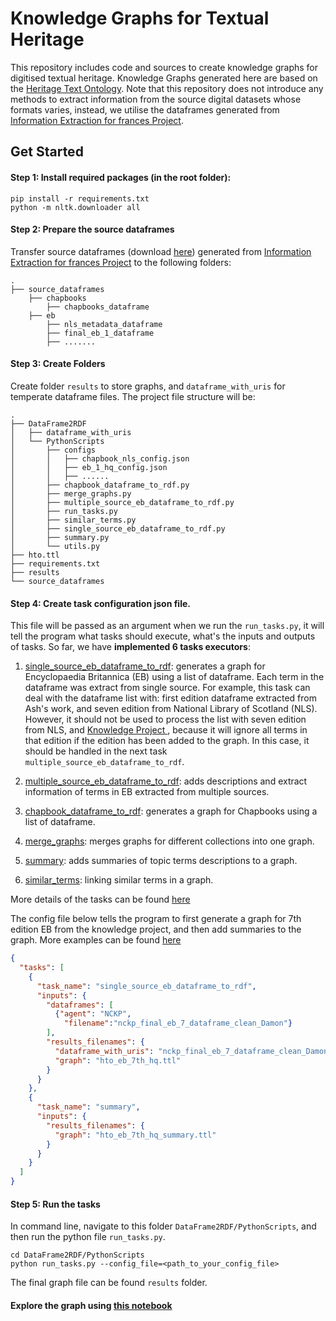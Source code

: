 # Knowledge Graphs for Textual Heritage

This repository includes code and sources to create knowledge graphs for digitised textual heritage.
Knowledge Graphs generated here are based on the [Heritage Text Ontology](https://w3id.org/hto).
Note that this repository does not introduce any methods to extract information from the source digital datasets whose formats
varies, instead, we utilise the dataframes generated from [Information Extraction for frances Project](https://github.com/frances-ai/frances-InformationExtraction).


## Get Started

#### Step 1: Install required packages (in the root folder):
```commandline
pip install -r requirements.txt
python -m nltk.downloader all
```

#### Step 2: Prepare the source dataframes

Transfer source dataframes (download [here](https://universityofstandrews907-my.sharepoint.com/:f:/g/personal/ly40_st-andrews_ac_uk/Eq9PaN0lcmtHpBdAza8XSOUBmsxok1Zmuyv2R9Y7NnKkoQ?e=ZR64ST)) generated from [Information Extraction for frances Project](https://github.com/frances-ai/frances-InformationExtraction)
to the following folders:

```
.
├── source_dataframes
    ├── chapbooks
        ├── chapbooks_dataframe
    ├── eb
        ├── nls_metadata_dataframe
        ├── final_eb_1_dataframe
        ├── .......
```

#### Step 3: Create Folders

Create folder `results` to store graphs, and `dataframe_with_uris` for temperate dataframe files. The project file 
structure will be:

```
.
├── DataFrame2RDF
│   ├── dataframe_with_uris
│   └── PythonScripts
│       ├── configs
│       │   ├── chapbook_nls_config.json
│       │   ├── eb_1_hq_config.json
│       │   ├── ......
│       ├── chapbook_dataframe_to_rdf.py
│       ├── merge_graphs.py
│       ├── multiple_source_eb_dataframe_to_rdf.py
│       ├── run_tasks.py
│       ├── similar_terms.py
│       ├── single_source_eb_dataframe_to_rdf.py
│       ├── summary.py
│       └── utils.py
├── hto.ttl
├── requirements.txt
├── results
└── source_dataframes
```

#### Step 4: Create task configuration json file. 

This file will be passed as an argument when we run the `run_tasks.py`, it will 
tell the program what tasks should execute, what's the inputs and outputs of tasks. So far, we have **implemented 6 tasks executors**:
    
1. [single_source_eb_dataframe_to_rdf](DataFrame2RDF/PythonScripts/single_source_eb_dataframe_to_rdf.py): generates a graph for Encyclopaedia Britannica (EB) using a list of dataframe. Each term in the 
dataframe was extract from single source. For example, this task can deal with the dataframe list with: first edition dataframe extracted from Ash's work, and seven edition from 
National Library of Scotland (NLS). However, it should not be used to process the list with seven edition from NLS, and 
[Knowledge Project ](https://tu-plogan.github.io/source/r_releases.html), because it will ignore all terms in that edition if the edition
has been added to the graph. In this case, it should be handled in the next task `multiple_source_eb_dataframe_to_rdf`.

2. [multiple_source_eb_dataframe_to_rdf](DataFrame2RDF/PythonScripts/multiple_source_eb_dataframe_to_rdf.py): adds descriptions and extract information of terms in EB extracted from multiple sources.
3. [chapbook_dataframe_to_rdf](DataFrame2RDF/PythonScripts/chapbook_dataframe_to_rdf.py): generates a graph for Chapbooks using a list of dataframe.
4. [merge_graphs](DataFrame2RDF/PythonScripts/merge_graphs.py): merges graphs for different collections into one graph.
5. [summary](DataFrame2RDF/PythonScripts/summary.py): adds summaries of topic terms descriptions to a graph.
6. [similar_terms](DataFrame2RDF/PythonScripts/similar_terms.py): linking similar terms in a graph.

More details of the tasks can be found [here](DataFrame2RDF/PythonScripts/README.md)

The config file below tells the program to first generate a graph for 7th edition EB from the knowledge project, and then 
add summaries to the graph. More examples can be found [here](DataFrame2RDF/PythonScripts/configs)

```json
{
  "tasks": [
    {
      "task_name": "single_source_eb_dataframe_to_rdf",
      "inputs": {
        "dataframes": [
          {"agent": "NCKP",
            "filename":"nckp_final_eb_7_dataframe_clean_Damon"}
        ],
        "results_filenames": {
          "dataframe_with_uris": "nckp_final_eb_7_dataframe_clean_Damon_with_uris",
          "graph": "hto_eb_7th_hq.ttl"
        }
      }
    },
    {
      "task_name": "summary",
      "inputs": {
        "results_filenames": {
          "graph": "hto_eb_7th_hq_summary.ttl"
        }
      }
    }
  ]
}
```

#### Step 5: Run the tasks

In command line, navigate to this folder `DataFrame2RDF/PythonScripts`, and then run the python file `run_tasks.py`.
```
cd DataFrame2RDF/PythonScripts
python run_tasks.py --config_file=<path_to_your_config_file>
```

The final graph file can be found `results` folder.

#### Explore the graph using [this notebook](KnowledgeExploration.ipynb)



